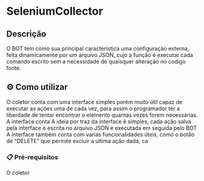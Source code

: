 # SeleniumCollector

## Descrição

O BOT tem como sua principal característica uma configuração externa, feita dinamicamente por um arquivo JSON, cujo a função é executar cada comando escrito
sem a necessidade de quaisquer alteração no codigo fonte.

## ⚙️ Como utilizar

O coletor conta com uma interface simples porém muito útil capaz de executar as ações uma de cada vez, para assim o programador ter a liberdade de tentar encontrar o elemento quantas vezes forem necessárias.
A interface conta 
A ideia por traz da interface é simples, cada ação salva pela interface é escrita no arquivo JSON e executada em seguida pelo BOT 
A interface também conta com varias funcionalidades úteis, como o botão de "DELETE" que permite excluir a ultima ação dada, ca


### 📋 Pré-requisitos

O coletor 
